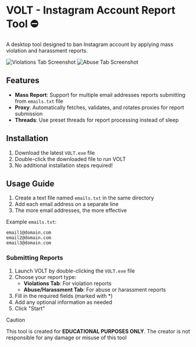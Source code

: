 # VOLT - Instagram Account Report Tool ⛔

A desktop tool designed to ban Instagram account by applying mass violation and harassment reports.

![Violations Tab Screenshot](https://dso5.raed.net:452/files/Violations-Tab-Screenshot.png)
![Abuse Tab Screenshot](https://dso5.raed.net:452/files/Abuse-Tab-Screenshot.png)

## Features

- **Mass Report**: Support for multiple email addresses reports submitting from `emails.txt` file
- **Proxy**: Automatically fetches, validates, and rotates proxies for report submission
- **Threads**: Use preset threads for report processing instead of sleep

## Installation

1. Download the latest `VOLT.exe` file
2. Double-click the downloaded file to run VOLT
3. No additional installation steps required!

## Usage Guide

1. Create a text file named `emails.txt` in the same directory
2. Add each email address on a separate line
3. The more email addresses, the more effective

Example `emails.txt`:
```
email1@domain.com
email2@domain.com
email3@domain.com
```

### Submitting Reports

1. Launch VOLT by double-clicking the `VOLT.exe` file
2. Choose your report type:
   - **Violations Tab**: For violation reports
   - **Abuse/Harassment Tab**: For abuse or harassment reports
3. Fill in the required fields (marked with *)
4. Add any optional information as needed
5. Click "Start"

> [!CAUTION]
> This tool is created for **EDUCATIONAL PURPOSES ONLY**. The creator is not responsible for any damage or misuse of this tool
